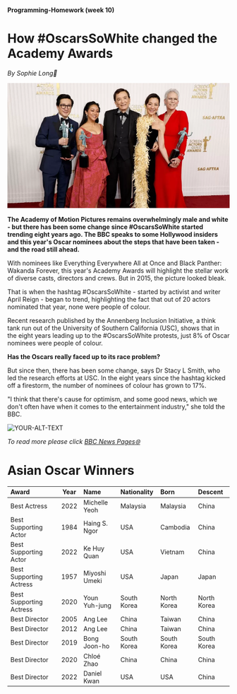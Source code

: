 #### Programming-Homework (week 10)  

# How \#OscarsSoWhite changed the Academy Awards  
*By Sophie Long:pencil:*

![The film Everything Everywhere All at Once - with 11 Oscar nominations - has been praised for its diverse cast and unique depiction of the Asian-American experience.](image_oscar.png)

**The Academy of Motion Pictures remains overwhelmingly male and white - but there has been some change since #OscarsSoWhite started trending eight years ago. The BBC speaks to some Hollywood insiders and this year's Oscar nominees about the steps that have been taken - and the road still ahead.**  

With nominees like Everything Everywhere All at Once and Black Panther: Wakanda Forever, this year's Academy Awards will highlight the stellar work of diverse casts, directors and crews. But in 2015, the picture looked bleak.  

That is when the hashtag #OscarsSoWhite - started by activist and writer April Reign - began to trend, highlighting the fact that out of 20 actors nominated that year, none were people of colour.  

Recent research published by the Annenberg Inclusion Initiative, a think tank run out of the University of Southern California (USC), shows that in the eight years leading up to the #OscarsSoWhite protests, just 8% of Oscar nominees were people of colour.  

**Has the Oscars really faced up to its race problem?**  

But since then, there has been some change, says Dr Stacy L Smith, who led the research efforts at USC. In the eight years since the hashtag kicked off a firestorm, the number of nominees of colour has grown to 17%.  

"I think that there's cause for optimism, and some good news, which we don't often have when it comes to the entertainment industry," she told the BBC.  

<picture>
 <source media="(prefers-color-scheme: dark)" srcset="https://ichef.bbci.co.uk/news/976/cpsprodpb/8338/production/_128929533_gettyimages-1436968094.jpg.webp">
 <img alt="YOUR-ALT-TEXT" src="https://ichef.bbci.co.uk/news/976/cpsprodpb/8338/production/_128929533_gettyimages-1436968094.jpg.webp">
</picture>  

*To read more please click [BBC News Pages:globe_with_meridians:](https://www.bbc.com/news/world-us-canada-64883399)*


# Asian Oscar Winners
|Award|Year|Name|Nationality|Born|Descent|
|:---|:---:|:---|:---|:---|:---|
|Best Actress|2022|Michelle Yeoh|Malaysia|Malaysia|China|
|Best Supporting Actor|1984|Haing S. Ngor|USA|Cambodia|China|
|Best Supporting Actor|2022|Ke Huy Quan|USA|Vietnam|China|
|Best Supporting Actress|1957|Miyoshi Umeki|USA|Japan|Japan|
|Best Supporting Actress|2020|Youn Yuh-jung|South Korea|North Korea|North Korea|
|Best Director|2005|Ang Lee|China|Taiwan|China|
|Best Director|2012|Ang Lee|China|Taiwan|China|
|Best Director|2019|Bong Joon-ho|South Korea|South Korea|South Korea|
|Best Director|2020|Chloé Zhao|China|China|China|
|Best Director|2022|Daniel Kwan|USA|USA|China|
